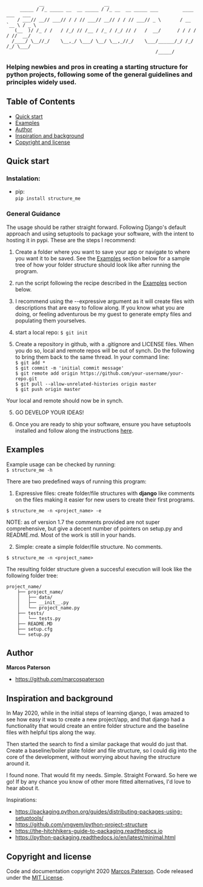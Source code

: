                 __                      __                                          
         _____ / /_ _____ __  __ _____ / /_ __  __ _____ ___         ____ ___   ___ 
        / ___// __// ___// / / // ___// __// / / // ___// _ \       / __ `__ \ / _ \
       (__  )/ /_ / /   / /_/ // /__ / /_ / /_/ // /   /  __/      / / / / / //  __/
      /____/ \__//_/    \__,_/ \___/ \__/ \__,_//_/    \___/______/_/ /_/ /_/ \___/ 
                                                           /_____/                 
### Helping newbies and pros in creating a starting structure for python projects, following some of the general guidelines and principles widely used.  
  
  
## Table of Contents
- [Quick start](#quick-start)
- [Examples](#examples)
- [Author](#author)
- [Inspiration and background](#inspiration-and-background)
- [Copyright and license](#copyright-and-license)

## Quick start
### Instalation:
- pip:  
    `pip install structure_me`

### General Guidance
The usage should be rather straight forward. Following Django's default approach
and using setuptools to package your software, with the intent to hosting it in
pypi.
These are the steps I recommend:
1. Create a folder where you want to save your app or navigate to where you want it
to be saved. See the [Examples](#examples) section below for a sample tree of how 
your folder structure should look like after running the program.

2. run the script following the recipe described in the [Examples](#examples) 
section below.

3. I recommend using the --expressive argument as it will create files with descriptions
that are easy to follow along. If you know what you are doing, or feeling adventurous
be my guest to generate empty files and populating them yourselves.

4. start a local repo:
`$ git init`

4. Create a repository in github, with a .gitignore and LICENSE files. When you do
so, local and remote repos will be out of synch. Do the following to bring them
back to the same thread. In your command line:  
`$ git add *`  
`$ git commit -m 'initial commit message'`  
`$ git remote add origin https://github.com/your-username/your-repo.git`  
`$ git pull --allow-unrelated-histories origin master`  
`$ git push origin master`  
  
Your local and remote should now be in synch.

5. GO DEVELOP YOUR IDEAS!

6. Once you are ready to ship your software, ensure you have setuptools installed 
and follow along the instructions [here](https://packaging.python.org/guides/distributing-packages-using-setuptools/).

## Examples
Example usage can be checked by running:  
`$ structure_me -h`

There are two predefined ways of running this program:
  
1. Expressive files: create folder/file structures with **django** like comments
on the files making it easier for new users to create their first programs.
  
`$ structure_me -n <project_name> -e`

NOTE: as of version 1.7 the comments provided are not super comprehensive, 
but give a decent number of pointers on setup.py and README.md. Most of the work 
is still in your hands.

2. Simple: create a simple folder/file structure. No comments.

`$ structure_me -n <project_name>`

The resulting folder structure given a succesful execution will look like the 
following folder tree:  
```
project_name/ 
    ├── project_name/   
    │   ├── data/  
    │   ├── __init__.py  
    │   └── project_name.py  
    ├── tests/  
    │   └── tests.py    
    ├── README.MD  
    ├── setup.cfg
    └── setup.py  
```

## Author

**Marcos Paterson**
- <https://github.com/marcospaterson>


## Inspiration and background

In May 2020, while in the initial steps of learning django, I was amazed to
see how easy it was to create a new project/app, and that django had a functionality
that would create an entire folder structure and the baseline files with helpful
tips along the way.

Then started the search to find a similar package that would do just that. Create
a baseline/boiler plate folder and file structure, so I could dig into the core 
of the development, without worrying about having the structure around it.

I found none. That would fit my needs. Simple. Straight Forward. So here we go!
If by any chance you know of other more fitted alternatives, I'd love to hear about it.

Inspirations:
- <https://packaging.python.org/guides/distributing-packages-using-setuptools/>
- <https://github.com/yngvem/python-project-structure>
- <https://the-hitchhikers-guide-to-packaging.readthedocs.io>
- <https://python-packaging.readthedocs.io/en/latest/minimal.html>


## Copyright and license

Code and documentation copyright 2020 [Marcos Paterson](https://github.com/marcospaterson). 
Code released under the [MIT License](https://github.com/marcospaterson/structure_me/blob/master/LICENSE).
